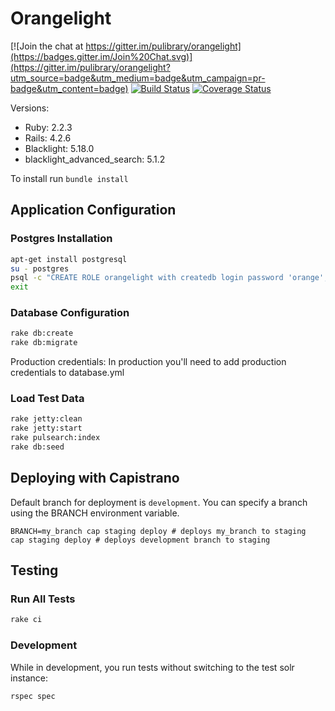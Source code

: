 # Orangelight

[![Join the chat at https://gitter.im/pulibrary/orangelight](https://badges.gitter.im/Join%20Chat.svg)](https://gitter.im/pulibrary/orangelight?utm_source=badge&utm_medium=badge&utm_campaign=pr-badge&utm_content=badge)
[![Build Status](https://travis-ci.org/pulibrary/orangelight.png?branch=development)](https://travis-ci.org/pulibrary/orangelight)
[![Coverage Status](https://coveralls.io/repos/pulibrary/orangelight/badge.png?branch=development)](https://coveralls.io/r/pulibrary/orangelight)



Versions:

* Ruby: 2.2.3
* Rails: 4.2.6
* Blacklight: 5.18.0
* blacklight_advanced_search: 5.1.2

To install run `bundle install`

Application Configuration
------------------
### Postgres Installation
```bash
apt-get install postgresql
su - postgres
psql -c "CREATE ROLE orangelight with createdb login password 'orange';" 
exit
```

### Database Configuration
```bash
rake db:create
rake db:migrate
```
Production credentials: In production you'll need to add production 
credentials to database.yml

### Load Test Data
```bash
rake jetty:clean
rake jetty:start
rake pulsearch:index
rake db:seed
```

Deploying with Capistrano
------------------
Default branch for deployment is `development`. You can specify a branch using the BRANCH environment variable.
```
BRANCH=my_branch cap staging deploy # deploys my_branch to staging
cap staging deploy # deploys development branch to staging
```

Testing
------------------
### Run All Tests


```bash
rake ci
```

### Development
While in development, you run tests without switching to the test solr instance:

```bash
rspec spec
```
